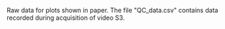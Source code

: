 Raw data for plots shown in paper. The file "QC_data.csv" contains data recorded during acquisition of video S3.
